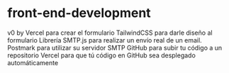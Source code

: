 # front-end-development
v0 by Vercel para crear el formulario TailwindCSS para darle diseño al formulario Librería SMTP.js para realizar un envío real de un email. Postmark para utilizar su servidor SMTP GitHub para subir tu código a un repositorio Vercel para que tú código en GitHub sea desplegado automáticamente
